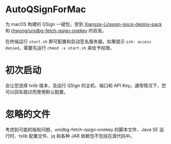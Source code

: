 # AutoQSignForMac

为 macOS 构建的 QSign 一键包，受到 [Xiangze-Li/qsign-gocq-deploy-pack](https://github.com/Xiangze-Li/qsign-gocq-deploy-pack) 和 [rhwong/unidbg-fetch-qsign-onekey](https://github.com/rhwong/unidbg-fetch-qsign-onekey/) 的启发。

在终端运行 `start.sh` 即可配置和启动签名服务器。如果提示 `zsh: access denied`，需要先运行 `chmod -x start.sh` 来给予权限。

# 初次启动
会让您选择 txlib 版本，及运行 QSign 的主机、端口和 API Key。通常情况下，您可以回车跳过而使用默认配置。

# 忽略的文件
考虑到可能的版权问题，unidbg-fetch-qsign-onekey 的脚本文件、Java SE 运行时、txlib 配置文件、jq 和各种 JAR 依赖包不包括在源代码中。